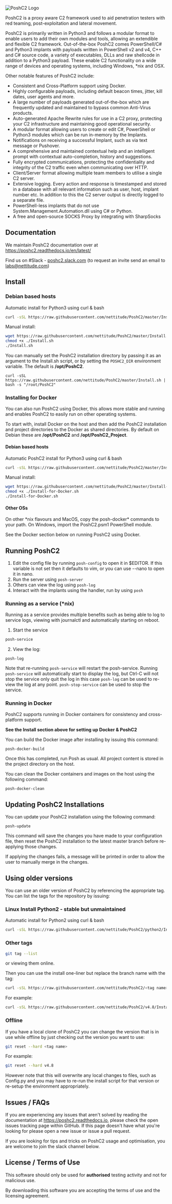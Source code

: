 ![PoshC2 Logo](https://raw.githubusercontent.com/nettitude/PoshC2/master/resources/images/PoshC2Logo.png)

PoshC2 is a proxy aware C2 framework used to aid penetration testers with red teaming, post-exploitation and lateral movement.

PoshC2 is primarily written in Python3 and follows a modular format to enable users to add their own modules and tools, allowing an extendible and flexible C2 framework. Out-of-the-box PoshC2 comes PowerShell/C# and Python3 implants with payloads written in PowerShell v2 and v4, C++ and C# source code, a variety of executables, DLLs and raw shellcode in addition to a Python3 payload. These enable C2 functionality on a wide range of devices and operating systems, including Windows, *nix and OSX.

Other notable features of PoshC2 include:

* Consistent and Cross-Platform support using Docker.
* Highly configurable payloads, including default beacon times, jitter, kill dates, user agents and more.
* A large number of payloads generated out-of-the-box which are frequently updated and maintained to bypass common Anti-Virus products.
* Auto-generated Apache Rewrite rules for use in a C2 proxy, protecting your C2 infrastructure and maintaining good operational security.
* A modular format allowing users to create or edit C#, PowerShell or Python3 modules which can be run in-memory by the Implants.
* Notifications on receiving a successful Implant, such as via text message or Pushover.
* A comprehensive and maintained contextual help and an intelligent prompt with contextual auto-completion, history and suggestions.
* Fully encrypted communications, protecting the confidentiality and integrity of the C2 traffic even when communicating over HTTP.
* Client/Server format allowing multiple team members to utilise a single C2 server.
* Extensive logging. Every action and response is timestamped and stored in a database with all relevant information such as user, host, implant number etc. In addition to this the C2 server output is directly logged to a separate file.
* PowerShell-less implants that do not use System.Management.Automation.dll using C# or Python.
* A free and open-source SOCKS Proxy by integrating with SharpSocks

## Documentation

We maintain PoshC2 documentation over at https://poshc2.readthedocs.io/en/latest/

Find us on #Slack - [poshc2.slack.com](poshc2.slack.com) (to request an invite send an email to labs@nettitude.com)

## Install

### Debian based hosts

Automatic install for Python3 using curl & bash

```bash
curl -sSL https://raw.githubusercontent.com/nettitude/PoshC2/master/Install.sh | bash
```

Manual install:

```bash
wget https://raw.githubusercontent.com/nettitude/PoshC2/master/Install.sh
chmod +x ./Install.sh
./Install.sh
```

You can manually set the PoshC2 installation directory by passing it as an argument to the Install.sh script, or by setting the `POSHC2_DIR` environment variable. The default is **/opt/PoshC2**.

```
curl -sSL https://raw.githubusercontent.com/nettitude/PoshC2/master/Install.sh | bash -s "/root/PoshC2"
```

### Installing for Docker

You can also run PoshC2 using Docker, this allows more stable and running and enables PoshC2 to easily run on other operating systems.

To start with, install Docker on the host and then add the PoshC2 installation and project directories to the Docker as shared directories. By default on Debian these are **/opt/PoshC2** and **/opt/PoshC2_Project**.

#### Debian based hosts

Automatic PoshC2 install for Python3 using curl & bash

```bash
curl -sSL https://raw.githubusercontent.com/nettitude/PoshC2/master/Install-for-Docker.sh | bash
```

Manual install:

```bash
wget https://raw.githubusercontent.com/nettitude/PoshC2/master/Install-for-Docker.sh
chmod +x ./Install-for-Docker.sh
./Install-for-Docker.sh
```

#### Other OSs

On other *nix flavours and MacOS, copy the posh-docker\* commands to your path.
On Windows, import the PoshC2.psm1 PowerShell module.

See the Docker section below on running PoshC2 using Docker.

## Running PoshC2

1. Edit the config file by running `posh-config` to open it in $EDITOR. If this variable is not set then it defaults to vim, or you can use --nano to open it in nano.
2. Run the server using `posh-server`
3. Others can view the log using `posh-log`
4. Interact with the implants using the handler, run by using `posh`

### Running as a service (*nix)

Running as a service provides multiple benefits such as being able to log to service logs, viewing with journalctl and automatically starting on reboot.

1. Start the service

```bash
posh-service
```

2. View the log:

```
posh-log
```

Note that re-running `posh-service` will restart the posh-service.
Running `posh-service` will automatically start to display the log, but Ctrl-C will not stop the service only quit the log in this case
`posh-log` can be used to re-view the log at any point.
`posh-stop-service` can be used to stop the service.

### Running in Docker

PoshC2 supports running in Docker containers for consistency and cross-platform support.

**See the Install section above for setting up Docker & PoshC2**

You can build the Docker image after installing by issuing this command:

```
posh-docker-build
```

Once this has completed, run Posh as usual.
All project content is stored in the project directory on the host.

You can clean the Docker containers and images on the host using the following command:

```
posh-docker-clean
```

## Updating PoshC2 Installations

You can update your PoshC2 installation using the following command:

```
posh-update
```

This command will save the changes you have made to your configuration file, then reset the PoshC2 installation to the latest master branch before re-applying those changes.

If applying the changes fails, a message will be printed in order to allow the user to manually merge in the changes.

## Using older versions

You can use an older version of PoshC2 by referencing the appropriate tag. You can list the tags for the repository by issuing:

### Linux Install Python2 - stable but unmaintained

Automatic install for Python2 using curl & bash

```bash
curl -sSL https://raw.githubusercontent.com/nettitude/PoshC2/python2/Install.sh | bash
```

### Other tags

```bash
git tag --list
```
or viewing them online.

Then you can use the install one-liner but replace the branch name with the tag:

```bash
curl -sSL https://raw.githubusercontent.com/nettitude/PoshC2/<tag name>/Install.sh | bash
```

For example:

```bash
curl -sSL https://raw.githubusercontent.com/nettitude/PoshC2/v4.8/Install.sh | bash
```

### Offline

If you have a local clone of PoshC2 you can change the version that is in use while offline by just checking out the version you want to use:

```bash
git reset --hard <tag name>
```

For example:

```bash
git reset --hard v4.8
```

However note that this will overwrite any local changes to files, such as Config.py and you may have to re-run the install script for that version or re-setup the environment appropriately.

## Issues / FAQs

If you are experiencing any issues that aren't solved by reading the documentation at https://poshc2.readthedocs.io, please check the open issues tracking page within GitHub. If this page doesn't have what you're looking for please open a new issue or issue a pull request.

If you are looking for tips and tricks on PoshC2 usage and optimisation, you are welcome to join the slack channel below.

## License / Terms of Use

This software should only be used for **authorised** testing activity and not for malicious use.

By downloading this software you are accepting the terms of use and the licensing agreement.